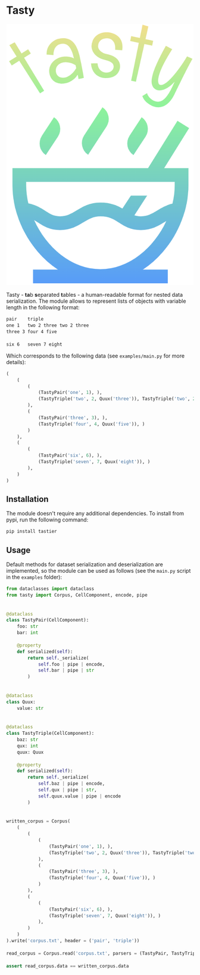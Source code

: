 # Tasty

![logo](assets/logo.png)

Tasty - **ta**b **s**eparated **t**ables - a human-readable format for nested data serialization. The module allows to represent lists of objects with variable length in the following format:

```sh
pair	triple
one 1	two 2 three two 2 three
three 3	four 4 five

six 6	seven 7 eight
```

Which corresponds to the following data (see `examples/main.py` for more details):

```py
(
    (
        (
            (TastyPair('one', 1), ),
            (TastyTriple('two', 2, Quux('three')), TastyTriple('two', 2, Quux('three')))
        ),
        (
            (TastyPair('three', 3), ),
            (TastyTriple('four', 4, Quux('five')), )
        )
    ),
    (
        (
            (TastyPair('six', 6), ),
            (TastyTriple('seven', 7, Quux('eight')), )
        ),
    )
)
```

## Installation

The module doesn't require any additional dependencies. To install from pypi, run the following command:

```sh
pip install tastier
```

## Usage

Default methods for dataset serialization and deserialization are implemented, so the module can be used as follows (see the `main.py` script in the `examples` folder):

```py
from dataclasses import dataclass
from tasty import Corpus, CellComponent, encode, pipe


@dataclass
class TastyPair(CellComponent):
    foo: str
    bar: int

    @property
    def serialized(self):
        return self._serialize(
            self.foo | pipe | encode,
            self.bar | pipe | str
        )


@dataclass
class Quux:
    value: str


@dataclass
class TastyTriple(CellComponent):
    baz: str
    qux: int
    quux: Quux

    @property
    def serialized(self):
        return self._serialize(
            self.baz | pipe | encode,
            self.qux | pipe | str,
            self.quux.value | pipe | encode
        )


written_corpus = Corpus(
    (
        (
            (
                (TastyPair('one', 1), ),
                (TastyTriple('two', 2, Quux('three')), TastyTriple('two', 2, Quux('three')))
            ),
            (
                (TastyPair('three', 3), ),
                (TastyTriple('four', 4, Quux('five')), )
            )
        ),
        (
            (
                (TastyPair('six', 6), ),
                (TastyTriple('seven', 7, Quux('eight')), )
            ),
        )
    )
).write('corpus.txt', header = ('pair', 'triple'))

read_corpus = Corpus.read('corpus.txt', parsers = (TastyPair, TastyTriple))

assert read_corpus.data == written_corpus.data
```
